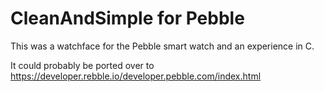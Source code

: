 CleanAndSimple for Pebble
==============

This was a watchface for the Pebble smart watch and an experience in C.

It could probably be ported over to https://developer.rebble.io/developer.pebble.com/index.html
